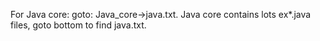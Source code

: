 For Java core: goto: Java_core->java.txt.
Java core contains lots ex*.java files, goto bottom to find java.txt.
